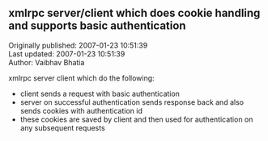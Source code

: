 ## xmlrpc server/client which does cookie handling and supports basic authentication  
Originally published: 2007-01-23 10:51:39  
Last updated: 2007-01-23 10:51:39  
Author: Vaibhav Bhatia  
  
xmlrpc server client which do the following:
* client sends a request with basic authentication
* server on successful authentication sends response back and also sends cookies with authentication id
* these cookies are saved by client and then used for authentication on any subsequent requests